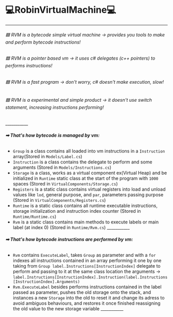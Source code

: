 # 💻RobinVirtualMachine💻
___________
###### 🟦 RVM is a bytecode simple virtual machine -> provides you tools to make and perform bytecode instructions!<br>
###### 🟦 RVM is a pointer based vm -> it uses c# delegates (c++ pointers) to performs instructions!<br>
###### 🟦 RVM is a fast program -> don't worry, c# doesn't make execution, slow!<br>
###### 🟦 RVM is a experimental and simple product -> it doesn't use switch statement, increasing instructions performing!<br>
___________<br>
###### ***➡ That's how bytecode is managed by vm:***
- `Group` is a class contains all loaded into vm instructions in a `Instruction` array(Stored in `Models/Label.cs`)
- `Instruction` is a class contains the delegate to perform and some arguments (Stored in `Models/Instructions.cs`)
- `Storage` is a class, works as a virtual component ex(Virtual Heap) and be initialized in `Runtime` static class at the start of the program with `1000` spaces (Stored in `VirtualComponents/Storage.cs`)
- `Registers` is a static class contains virtual registers into load and unload values like `lod`, general purpose, and `par`, parameters passing purpose (Stored in `VirtualComponents/Registers.cs`)
- `Runtime` is a static class contains all runtime executable instructions, storage initialization and instruction index counter (Stored in `Runtime/Runtime.cs`)
- `Rvm` is a static class contains main methods to execute labels or main label (at index 0) (Stored in `Runtime/Rvm.cs`)
___________<br>
###### ***➡ That's how bytecode instructions are performed by vm:***
- `Rvm` contains `ExecuteLabel`, takes `Group` as parameter and with a `for` indexes all instructions contained in an array performing it one by one taking from `Group label.Instructions[InstructionIndex]` delegate to perform and passing to it at the same class location the arguments -> `label.Instructions[InstructionIndex].Instruction(label.Instructions[InstructionIndex].Arguments)`
- `Rvm.ExecuteLabel` besides performs instructions contained in the label passed as parameter, pushes the old storage onto the stack, and instances a new `Storage` into the old to reset it and change its adress to avoid ambiguos behaviours, and restores it once finished reassigning the old value to the new storage variable
___________<br>
